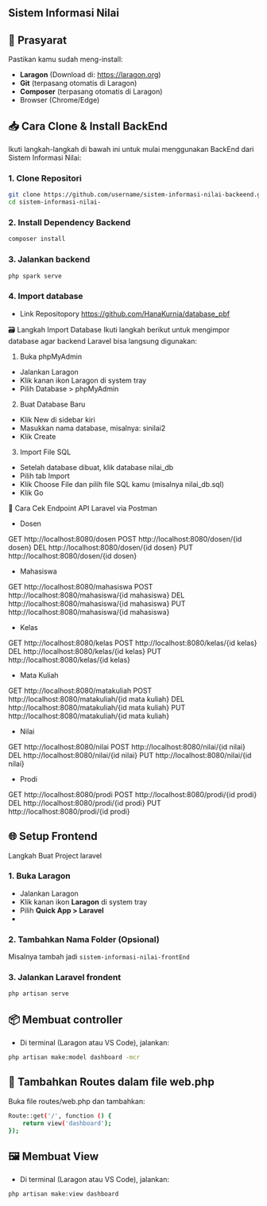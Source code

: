 
## Sistem Informasi Nilai

## 🧾 Prasyarat

Pastikan kamu sudah meng-install:

- **Laragon** (Download di: https://laragon.org)
- **Git** (terpasang otomatis di Laragon)
- **Composer** (terpasang otomatis di Laragon)
- Browser (Chrome/Edge)

## 📥 Cara Clone & Install BackEnd

Ikuti langkah-langkah di bawah ini untuk mulai menggunakan BackEnd dari Sistem Informasi Nilai:

### 1. Clone Repositori

```bash
git clone https://github.com/username/sistem-informasi-nilai-backeend.git
cd sistem-informasi-nilai-
```

### 2. Install Dependency Backend

```bash
composer install
```

### 3. Jalankan backend

```bash
php spark serve
```
### 4. Import database 
- Link Repositopory
https://github.com/HanaKurnia/database_pbf

🗃️ Langkah Import Database
Ikuti langkah berikut untuk mengimpor database agar backend Laravel bisa langsung digunakan:

1. Buka phpMyAdmin
- Jalankan Laragon
- Klik kanan ikon Laragon di system tray
- Pilih Database > phpMyAdmin

2. Buat Database Baru
- Klik New di sidebar kiri
- Masukkan nama database, misalnya: sinilai2
- Klik Create

3. Import File SQL
- Setelah database dibuat, klik database nilai_db
- Pilih tab Import
- Klik Choose File dan pilih file SQL kamu (misalnya nilai_db.sql)
- Klik Go

📡 Cara Cek Endpoint API Laravel via Postman
- Dosen

GET http://localhost:8080/dosen
POST http://localhost:8080/dosen/{id dosen}
DEL http://localhost:8080/dosen/{id dosen}
PUT http://localhost:8080/dosen/{id dosen}

- Mahasiswa

GET http://localhost:8080/mahasiswa
POST http://localhost:8080/mahasiswa/{id mahasiswa}
DEL http://localhost:8080/mahasiswa/{id mahasiswa}
PUT http://localhost:8080/mahasiswa/{id mahasiswa}

- Kelas

GET http://localhost:8080/kelas
POST http://localhost:8080/kelas/{id kelas}
DEL http://localhost:8080/kelas/{id kelas}
PUT http://localhost:8080/kelas/{id kelas}

- Mata Kuliah

GET http://localhost:8080/matakuliah
POST http://localhost:8080/matakuliah/{id mata kuliah}
DEL http://localhost:8080/matakuliah/{id mata kuliah}
PUT http://localhost:8080/matakuliah/{id mata kuliah}

- Nilai

GET http://localhost:8080/nilai
POST http://localhost:8080/nilai/{id nilai}
DEL http://localhost:8080/nilai/{id nilai}
PUT http://localhost:8080/nilai/{id nilai}

- Prodi

GET http://localhost:8080/prodi
POST http://localhost:8080/prodi/{id prodi}
DEL http://localhost:8080/prodi/{id prodi}
PUT http://localhost:8080/prodi/{id prodi}



## 🌐 Setup Frontend

Langkah Buat Project laravel 

### 1. Buka Laragon
- Jalankan Laragon
- Klik kanan ikon **Laragon** di system tray
- Pilih **Quick App > Laravel**
- 
### 2. Tambahkan Nama Folder (Opsional)
Misalnya tambah jadi `sistem-informasi-nilai-frontEnd`

### 3. Jalankan Laravel frondent
```bash
php artisan serve
```

## 📦 Membuat controller
- Di terminal (Laragon atau VS Code), jalankan:

```bash
php artisan make:model dashboard -mcr
```

## 🧭 Tambahkan Routes dalam file web.php 
Buka file routes/web.php dan tambahkan:
```bash
Route::get('/', function () {
    return view('dashboard');
});
```

## 🖼️ Membuat View
- Di terminal (Laragon atau VS Code), jalankan:
```bash
php artisan make:view dashboard 
```

